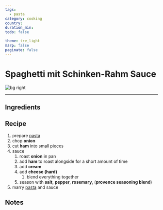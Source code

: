 ```yaml
---
tags:
  - pasta
category: cooking
country:
duration_min:
todo: false

theme: tre_light
marp: false
paginate: false
---
```


# Spaghetti mit Schinken-Rahm Sauce

![bg right](../../gfx/PXL_20250308_103017032.jpg)

---

## Ingredients

## Recipe
1. prepare [pasta](Pasta.md)
1. chop **onion**
1. cut **ham** into small pieces
1. sauce
    1. roast **onion** in pan
    1. add **ham** to roast alongside for a short amount of time
    1. add **cream**
    1. add **cheese (hard)**
        1. blend everything together
    1. season with **salt**, **pepper**, **rosemary**, (**provence seasoning blend**)
1. marry [pasta](Pasta.md) and sauce

## Notes

